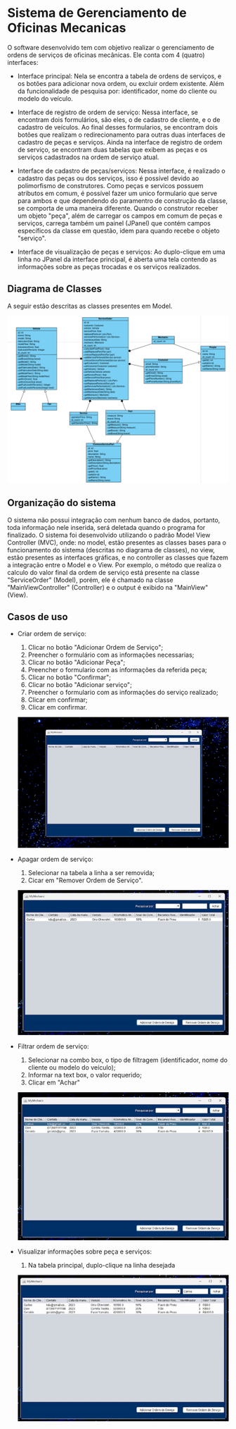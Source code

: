 
# Sistema de Gerenciamento de Oficinas Mecanicas

O software desenvolvido tem com objetivo realizar o gerenciamento de ordens de serviços de oficinas mecânicas. Ele conta com 4 (quatro) interfaces:

- Interface principal: Nela se encontra a tabela de ordens de serviços, e os botões para adicionar nova ordem, ou excluir ordem existente. Além da funcionalidade de pesquisa por: identificador, nome do cliente ou modelo do veículo.

- Interface de registro de ordem de serviço: Nessa interface, se encontram dois formulários, são eles, o de cadastro de cliente, e o de cadastro de veículos. Ao final desses formularios, se encontram dois botões que realizam o redirecionamento para outras duas interfaces de cadastro de peças e serviços. Ainda na interface de registro de ordem de serviço, se encontram duas tabelas que exibem as peças e os serviços cadastrados na ordem de serviço atual.

- Interface de cadastro de peças/serviços: Nessa interface, é realizado o cadastro das peças ou dos serviços, isso é possível devido ao polimorfismo de construtores. Como peças e servicos possuem atributos em comum, é possível fazer um unico formulario que serve para ambos e que dependendo do paramentro de construção da classe, se comporta de uma maneira diferente. Quando o construtor receber um objeto "peça", além de carregar os campos em comum de peças e serviços, carrega também um painel (JPanel) que contém campos específicos da classe em questão, idem para quando recebe o objeto "serviço".

- Interface de visualização de peças e serviços: Ao duplo-clique em uma linha no JPanel da interface principal, é aberta uma tela contendo as informações sobre as peças trocadas e os serviços realizados.

## Diagrama de Classes

A seguir estão descritas as classes presentes em Model.

<p align="center"> <img src="images/diagrama_de_classes.png"></p>

  

## Organização do sistema

O sistema não possui integração com nenhum banco de dados, portanto, toda informação nele inserida, será deletada quando o programa for finalizado.
O sistema foi desenvolvido utilizando o padrão Model View Controller (MVC), onde: no model, estão presentes as classes bases para o funcionamento do sistema (descritas no diagrama de classes), no view, estão presentes as interfaces gráficas, e no controller as classes que fazem a integração entre o Model e o View.
Por exemplo, o método que realiza o calculo do valor final da ordem de serviço está presente na classe "ServiceOrder" (Model), porém, ele é chamado na classe "MainViewController" (Controller) e o output é exibido na "MainView" (View).

## Casos de uso

  

- Criar ordem de serviço:
	<ol type="1">
	<li>Clicar no botão "Adicionar Ordem de Serviço";</li>
	<li>Preencher o formulário com as informações necessarias;</li>
	<li>Clicar no botão "Adicionar Peça";</li>
	<li>Preencher o formulario com as informações da referida peça;</li>
	<li>Clicar no botão "Confirmar";</li>
	<li>Clicar no botão "Adicionar serviço";</li>
	<li>Preencher o formulario com as informações do serviço realizado;</li>
	<li>Clicar em confirmar;</li>
	<li>Clicar em confirmar.</li>
	</ol>

	<p align="center"> <img src="images/create_entry.gif"></p>


- Apagar ordem de serviço:

	<ol type="1">
	<li>Selecionar na tabela a linha a ser removida;</li>
	<li>Cicar em "Remover Ordem de Serviço".</li>
	</ol>

	<p align="center"> <img src="images/remove_entry.gif"></p>

- Filtrar ordem de serviço:

	<ol type="1">
	<li>Selecionar na combo box, o tipo de filtragem (identificador, nome do cliente ou modelo do veículo);</li>
	<li>Informar na text box, o valor requerido;</li>
	<li>Clicar em "Achar"</li>
	</ol>

	<p align="center"> <img src="images/filter.gif"></p>

- Visualizar informações sobre peça e serviços:

	<ol type="1">
	<li>Na tabela principal, duplo-clique na linha desejada </li>
	</ol>

	<p align="center"> <img src="images/double_click.gif"></p>
